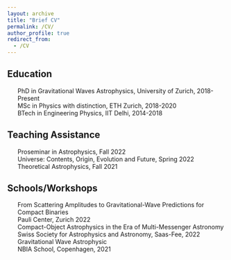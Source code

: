 ```yaml
---
layout: archive
title: "Brief CV"
permalink: /CV/
author_profile: true
redirect_from:
  - /CV
---
```


<h2>Education</h2>
<ul style="list-style-type:none">
<li padding: 0 px> PhD in Gravitational Waves Astrophysics, University of Zurich, 2018-Present</li>
<li> MSc in Physics with distinction, ETH Zurich, 2018-2020</li>
<li> BTech in Engineering Physics, IIT Delhi, 2014-2018</li>
</ul>

<h2>Teaching Assistance</h2>
<ul style="list-style-type:none">
<li> Proseminar in Astrophysics, Fall 2022</li>
<li> Universe: Contents, Origin, Evolution and Future, Spring 2022</li>
<li> Theoretical Astrophysics, Fall 2021</li>
</ul>

<h2>Schools/Workshops</h2>
<ul style="list-style-type:none">
<li> From Scattering Amplitudes to Gravitational-Wave Predictions for Compact Binaries<br>
     <div class="container">
  <span class="left">Pauli Center, Zurich</span>
  <span class="right">2022</span>
  <span class="center">&nbsp;</span>
</div> 
  </li>
<li> Compact-Object Astrophysics in the Era of Multi-Messenger Astronomy<br>
  Swiss Society for Astrophysics and Astronomy, Saas-Fee, 2022</li>
<li> Gravitational Wave Astrophysic<br>
  NBIA School, Copenhagen, 2021</li>
</ul>
